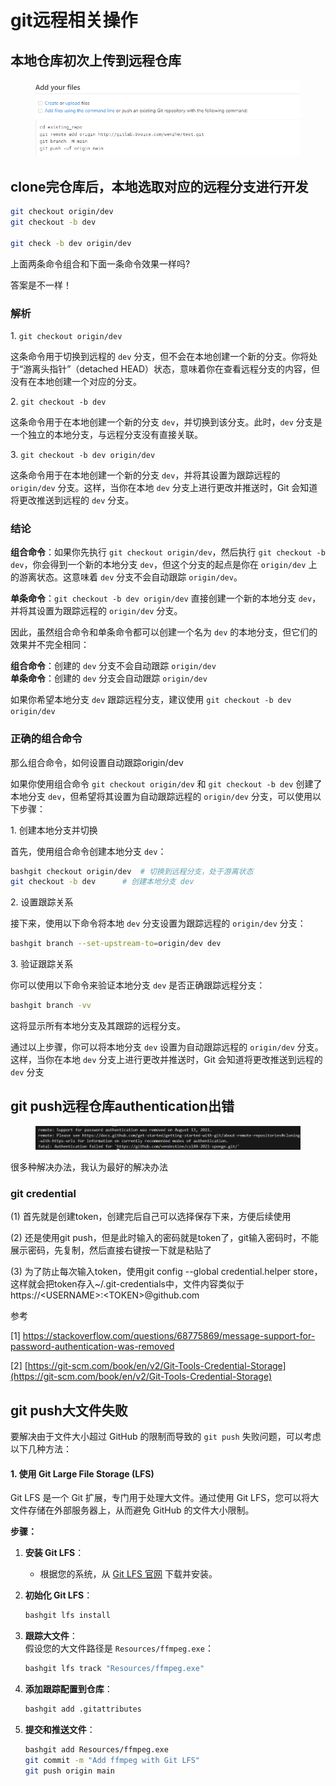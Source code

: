 # git远程相关操作



## 本地仓库初次上传到远程仓库

<div align="left">

<figure><img src="../.gitbook/assets/image (183).png" alt=""><figcaption></figcaption></figure>

</div>



## clone完仓库后，本地选取对应的远程分支进行开发

```bash
git checkout origin/dev
git checkout -b dev 

git check -b dev origin/dev 
```

上面两条命令组合和下面一条命令效果一样吗?

答案是不一样！



### 解析

1\. `git checkout origin/dev`

这条命令用于切换到远程的 `dev` 分支，但不会在本地创建一个新的分支。你将处于“游离头指针”（detached HEAD）状态，意味着你在查看远程分支的内容，但没有在本地创建一个对应的分支。

2\. `git checkout -b dev`

这条命令用于在本地创建一个新的分支 `dev`，并切换到该分支。此时，`dev` 分支是一个独立的本地分支，与远程分支没有直接关联。

3\. `git checkout -b dev origin/dev`

这条命令用于在本地创建一个新的分支 `dev`，并将其设置为跟踪远程的 `origin/dev` 分支。这样，当你在本地 `dev` 分支上进行更改并推送时，Git 会知道将更改推送到远程的 `dev` 分支。



### 结论

**组合命令**：如果你先执行 `git checkout origin/dev`，然后执行 `git checkout -b dev`，你会得到一个新的本地分支 `dev`，但这个分支的起点是你在 `origin/dev` 上的游离状态。这意味着 `dev` 分支不会自动跟踪 `origin/dev`。

**单条命令**：`git checkout -b dev origin/dev` 直接创建一个新的本地分支 `dev`，并将其设置为跟踪远程的 `origin/dev` 分支。



因此，虽然组合命令和单条命令都可以创建一个名为 `dev` 的本地分支，但它们的效果并不完全相同：

**组合命令**：创建的 `dev` 分支不会自动跟踪 `origin/dev`\
**单条命令**：创建的 `dev` 分支会自动跟踪 `origin/dev`

如果你希望本地分支 `dev` 跟踪远程分支，建议使用 `git checkout -b dev origin/dev`



### 正确的组合命令

那么组合命令，如何设置自动跟踪origin/dev

如果你使用组合命令 `git checkout origin/dev` 和 `git checkout -b dev` 创建了本地分支 `dev`，但希望将其设置为自动跟踪远程的 `origin/dev` 分支，可以使用以下步骤：

1\. 创建本地分支并切换

首先，使用组合命令创建本地分支 `dev`：

```bash
bashgit checkout origin/dev  # 切换到远程分支，处于游离状态  
git checkout -b dev      # 创建本地分支 dev  
```

2\. 设置跟踪关系

接下来，使用以下命令将本地 `dev` 分支设置为跟踪远程的 `origin/dev` 分支：

```bash
bashgit branch --set-upstream-to=origin/dev dev  
```

3\. 验证跟踪关系

你可以使用以下命令来验证本地分支 `dev` 是否正确跟踪远程分支：

```bash
bashgit branch -vv  
```

这将显示所有本地分支及其跟踪的远程分支。



通过以上步骤，你可以将本地分支 `dev` 设置为自动跟踪远程的 `origin/dev` 分支。这样，当你在本地 `dev` 分支上进行更改并推送时，Git 会知道将更改推送到远程的 `dev` 分支





## git push远程仓库authentication出错



<figure><img src="../.gitbook/assets/image (9).png" alt=""><figcaption></figcaption></figure>

很多种解决办法，我认为最好的解决办法



### git credential

(1) 首先就是创建token，创建完后自己可以选择保存下来，方便后续使用

(2) 还是使用git push，但是此时输入的密码就是token了，git输入密码时，不能展示密码，先复制，然后直接右键按一下就是粘贴了

(3) 为了防止每次输入token，使用git config --global credential.helper store，这样就会把token存入\~/.git-credentials中，文件内容类似于https://\<USERNAME>:\<TOKEN>@github.com



参考

\[1] https://stackoverflow.com/questions/68775869/message-support-for-password-authentication-was-removed

\[2] [https://git-scm.com/book/en/v2/Git-Tools-Credential-Storage](https://git-scm.com/book/en/v2/Git-Tools-Credential-Storage)



## git push大文件失败

要解决由于文件大小超过 GitHub 的限制而导致的 `git push` 失败问题，可以考虑以下几种方法：

#### 1. 使用 Git Large File Storage (LFS)

Git LFS 是一个 Git 扩展，专门用于处理大文件。通过使用 Git LFS，您可以将大文件存储在外部服务器上，从而避免 GitHub 的文件大小限制。

**步骤：**

1. **安装 Git LFS**：
   * 根据您的系统，从 [Git LFS 官网](https://git-lfs.github.com/) 下载并安装。
2.  **初始化 Git LFS**：

    ```bash
    bashgit lfs install  
    ```
3.  **跟踪大文件**：\
    假设您的大文件路径是 `Resources/ffmpeg.exe`：

    ```bash
    bashgit lfs track "Resources/ffmpeg.exe"  
    ```
4.  **添加跟踪配置到仓库**：

    ```bash
    bashgit add .gitattributes  
    ```
5.  **提交和推送文件**：

    ```bash
    bashgit add Resources/ffmpeg.exe  
    git commit -m "Add ffmpeg with Git LFS"  
    git push origin main  
    ```


